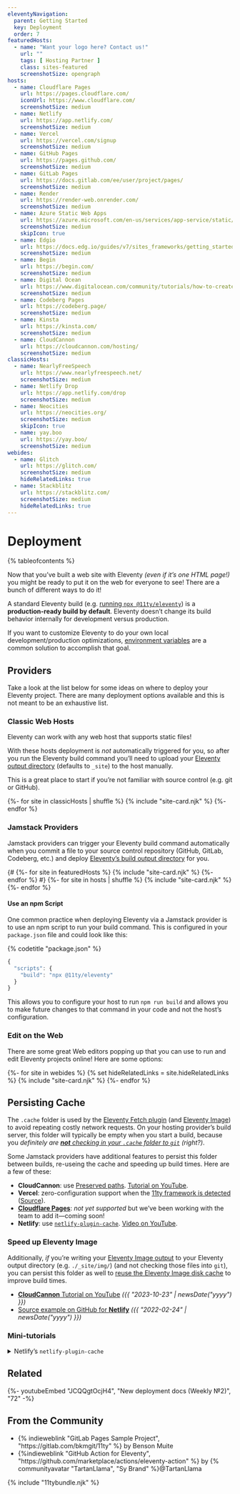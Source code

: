 ```yaml
---
eleventyNavigation:
  parent: Getting Started
  key: Deployment
  order: 7
featuredHosts:
  - name: "Want your logo here? Contact us!"
    url: ""
    tags: [ Hosting Partner ]
    class: sites-featured
    screenshotSize: opengraph
hosts:
  - name: Cloudflare Pages
    url: https://pages.cloudflare.com/
    iconUrl: https://www.cloudflare.com/
    screenshotSize: medium
  - name: Netlify
    url: https://app.netlify.com/
    screenshotSize: medium
  - name: Vercel
    url: https://vercel.com/signup
    screenshotSize: medium
  - name: GitHub Pages
    url: https://pages.github.com/
    screenshotSize: medium
  - name: GitLab Pages
    url: https://docs.gitlab.com/ee/user/project/pages/
    screenshotSize: medium
  - name: Render
    url: https://render-web.onrender.com/
    screenshotSize: medium
  - name: Azure Static Web Apps
    url: https://azure.microsoft.com/en-us/services/app-service/static/
    screenshotSize: medium
    skipIcon: true
  - name: Edgio
    url: https://docs.edg.io/guides/v7/sites_frameworks/getting_started/eleventy
    screenshotSize: medium
  - name: Begin
    url: https://begin.com/
    screenshotSize: medium
  - name: Digital Ocean
    url: https://www.digitalocean.com/community/tutorials/how-to-create-and-deploy-your-first-eleventy-website
    screenshotSize: medium
  - name: Codeberg Pages
    url: https://codeberg.page/
    screenshotSize: medium
  - name: Kinsta
    url: https://kinsta.com/
    screenshotSize: medium
  - name: CloudCannon
    url: https://cloudcannon.com/hosting/
    screenshotSize: medium
classicHosts:
  - name: NearlyFreeSpeech
    url: https://www.nearlyfreespeech.net/
    screenshotSize: medium
  - name: Netlify Drop
    url: https://app.netlify.com/drop
    screenshotSize: medium
  - name: Neocities
    url: https://neocities.org/
    screenshotSize: medium
    skipIcon: true
  - name: yay.boo
    url: https://yay.boo/
    screenshotSize: medium
webides:
  - name: Glitch
    url: https://glitch.com/
    screenshotSize: medium
    hideRelatedLinks: true
  - name: Stackblitz
    url: https://stackblitz.com/
    screenshotSize: medium
    hideRelatedLinks: true
---
```

# Deployment

{% tableofcontents %}

Now that you’ve built a web site with Eleventy _(even if it’s one HTML page!)_ you might be ready to put it on the web for everyone to see! There are a bunch of different ways to do it!

A standard Eleventy build (e.g. [running `npx @11ty/eleventy`](/docs/usage/)) is a **production-ready build by default**. Eleventy doesn’t change its build behavior internally for development versus production.

If you want to customize Eleventy to do your own local development/production optimizations, [environment variables](/docs/environment-vars/) are a common solution to accomplish that goal.

## Providers

Take a look at the list below for some ideas on where to deploy your Eleventy project. There are many deployment options available and this is not meant to be an exhaustive list.

### Classic Web Hosts

Eleventy can work with any web host that supports static files!

With these hosts deployment is _not_ automatically triggered for you, so after you run the Eleventy build command you’ll need to upload your [Eleventy output directory](/docs/config/#output-directory) (defaults to `_site`) to the host manually.

This is a great place to start if you’re not familiar with source control (e.g. git or GitHub).

<div class="sites-vert sites-vert--md sites--reverse sites--center">
  <div class="lo-grid" style="--fl-gap-v: 5em;">
{%- for site in classicHosts | shuffle %}
{% include "site-card.njk" %}
{%- endfor %}
  </div>
</div>

### Jamstack Providers

Jamstack providers can trigger your Eleventy build command automatically when you commit a file to your source control repository (GitHub, GitLab, Codeberg, etc.) and deploy [Eleventy’s build output directory](/docs/config/#output-directory) for you.

<div class="sites-vert sites-vert--md sites--reverse sites--center">
  <div class="lo-grid" style="--fl-gap-v: 5em;">
{# {%- for site in featuredHosts %}
{% include "site-card.njk" %}
{%- endfor %} #}
{%- for site in hosts | shuffle %}
{% include "site-card.njk" %}
{%- endfor %}
  </div>
</div>

#### Use an npm Script

One common practice when deploying Eleventy via a Jamstack provider is to use an npm script to run your build command. This is configured in your `package.json` file and could look like this:

{% codetitle "package.json" %}

```js
{
  "scripts": {
    "build": "npx @11ty/eleventy"
  }
}
```

This allows you to configure your host to run `npm run build` and allows you to make future changes to that command in your code and not the host’s configuration.

### Edit on the Web

There are some great Web editors popping up that you can use to run and edit Eleventy projects online! Here are some options:

<div class="sites-vert sites-vert--md sites--reverse sites--center">
  <div class="lo-grid" style="--fl-gap-v: 5em;">
{%- for site in webides %}
{% set hideRelatedLinks = site.hideRelatedLinks %}
{% include "site-card.njk" %}
{%- endfor %}
  </div>
</div>

## Persisting Cache

The `.cache` folder is used by the [Eleventy Fetch plugin](/docs/plugins/fetch/) (and [Eleventy Image](/docs/plugins/image/#advanced-caching-options-for-remote-images)) to avoid repeating costly network requests. On your hosting provider’s build server, this folder will typically be empty when you start a build, because you _definitely are [**not** checking in your `.cache` folder to `git`](/docs/plugins/fetch/#installation) (right?)_.

Some Jamstack providers have additional features to persist this folder between builds, re-useing the cache and speeding up build times. Here are a few of these:

* **CloudCannon**: use [Preserved paths](https://cloudcannon.com/documentation/articles/caching-specific-folders-to-reduce-build-times/#preserved-paths). [Tutorial on YouTube](https://www.youtube.com/watch?v=ULwVlFMth1U).
* **Vercel**: zero-configuration support when the [11ty framework is detected](https://vercel.com/docs/deployments/configure-a-build#framework-preset) ([Source](https://github.com/vercel/vercel/blob/20237d4f7b55b0697b57db15636c11204cb0dc39/packages/frameworks/src/frameworks.ts#L363)).
* [**Cloudflare Pages**](https://developers.cloudflare.com/pages/configuration/build-caching/#frameworks): _not yet supported_ but we’ve been working with the team to add it—coming soon!
* **Netlify**: use [`netlify-plugin-cache`](https://www.npmjs.com/package/netlify-plugin-cache). [Video on YouTube](https://www.youtube.com/watch?v=JCQQgtOcjH4&t=322s).

### Speed up Eleventy Image

Additionally, _if_ you’re writing your [Eleventy Image output](/docs/plugins/image/#output-directory) to your Eleventy output directory (e.g. `./_site/img/`) (and not checking those files into `git`), you can persist this folder as well to [reuse the Eleventy Image disk cache](/docs/plugins/image/#disk-cache) to improve build times.

* [**CloudCannon** Tutorial on YouTube](https://www.youtube.com/watch?v=ULwVlFMth1U) _({{ "2023-10-23" | newsDate("yyyy") }})_
* [Source example on GitHub for **Netlify**](https://github.com/11ty/demo-eleventy-img-netlify-cache) _({{ "2022-02-24" | newsDate("yyyy") }})_

### Mini-tutorials

<details><summary>Netlify’s <code>netlify-plugin-cache</code></summary>

Using [`netlify-plugin-cache`](https://www.npmjs.com/package/netlify-plugin-cache) on npm.

1. `npm install netlify-plugin-cache`
2. Add the following to your `netlify.toml` configuration file:

```toml
[[plugins]]
package = "netlify-plugin-cache"

  [plugins.inputs]
  paths = [ ".cache" ]
```

</details>

## Related

<div class="youtube-related">
  {%- youtubeEmbed "JCQQgtOcjH4", "New deployment docs (Weekly №2)", "72" -%}
</div>

## From the Community

<ul class="list-bare">
	<li>{% indieweblink "GitLab Pages Sample Project", "https://gitlab.com/bkmgit/11ty" %} by Benson Muite</li>
	<li>{%indieweblink "GitHub Action for Eleventy", "https://github.com/marketplace/actions/eleventy-action" %} by {% communityavatar "TartanLlama", "Sy Brand" %}@TartanLlama</li>
</ul>


{% include "11tybundle.njk" %}